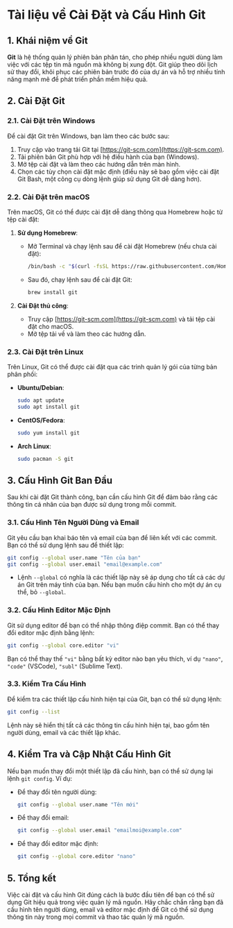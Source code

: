 # Tài liệu về Cài Đặt và Cấu Hình Git

## 1. **Khái niệm về Git**

**Git** là hệ thống quản lý phiên bản phân tán, cho phép nhiều người dùng làm việc với các tệp tin mã nguồn mà không bị
xung đột. Git giúp theo dõi lịch sử thay đổi, khôi phục các phiên bản trước đó của dự án và hỗ trợ nhiều tính năng mạnh
mẽ để phát triển phần mềm hiệu quả.

## 2. **Cài Đặt Git**

### 2.1. **Cài Đặt trên Windows**

Để cài đặt Git trên Windows, bạn làm theo các bước sau:

1. Truy cập vào trang tải Git tại [https://git-scm.com](https://git-scm.com).
2. Tải phiên bản Git phù hợp với hệ điều hành của bạn (Windows).
3. Mở tệp cài đặt và làm theo các hướng dẫn trên màn hình.
4. Chọn các tùy chọn cài đặt mặc định (điều này sẽ bao gồm việc cài đặt Git Bash, một công cụ dòng lệnh giúp sử dụng Git
   dễ dàng hơn).

### 2.2. **Cài Đặt trên macOS**

Trên macOS, Git có thể được cài đặt dễ dàng thông qua Homebrew hoặc từ tệp cài đặt:

1. **Sử dụng Homebrew**:

    - Mở Terminal và chạy lệnh sau để cài đặt Homebrew (nếu chưa cài đặt):
      ```bash
      /bin/bash -c "$(curl -fsSL https://raw.githubusercontent.com/Homebrew/install/HEAD/install.sh)"
      ```
    - Sau đó, chạy lệnh sau để cài đặt Git:
      ```bash
      brew install git
      ```

2. **Cài Đặt thủ công**:
    - Truy cập [https://git-scm.com](https://git-scm.com) và tải tệp cài đặt cho macOS.
    - Mở tệp tải về và làm theo các hướng dẫn.

### 2.3. **Cài Đặt trên Linux**

Trên Linux, Git có thể được cài đặt qua các trình quản lý gói của từng bản phân phối:

- **Ubuntu/Debian**:

  ```bash
  sudo apt update
  sudo apt install git
  ```

- **CentOS/Fedora**:

  ```bash
  sudo yum install git
  ```

- **Arch Linux**:
  ```bash
  sudo pacman -S git
  ```

## 3. **Cấu Hình Git Ban Đầu**

Sau khi cài đặt Git thành công, bạn cần cấu hình Git để đảm bảo rằng các thông tin cá nhân của bạn được sử dụng trong
mỗi commit.

### 3.1. **Cấu Hình Tên Người Dùng và Email**

Git yêu cầu bạn khai báo tên và email của bạn để liên kết với các commit. Bạn có thể sử dụng lệnh sau để thiết lập:

```bash
git config --global user.name "Tên của bạn"
git config --global user.email "email@example.com"
```

- Lệnh `--global` có nghĩa là các thiết lập này sẽ áp dụng cho tất cả các dự án Git trên máy tính của bạn. Nếu bạn muốn
  cấu hình cho một dự án cụ thể, bỏ `--global`.

### 3.2. **Cấu Hình Editor Mặc Định**

Git sử dụng editor để bạn có thể nhập thông điệp commit. Bạn có thể thay đổi editor mặc định bằng lệnh:

```bash
git config --global core.editor "vi"
```

Bạn có thể thay thế `"vi"` bằng bất kỳ editor nào bạn yêu thích, ví dụ `"nano"`, `"code"` (VSCode), `"subl"` (Sublime
Text).

### 3.3. **Kiểm Tra Cấu Hình**

Để kiểm tra các thiết lập cấu hình hiện tại của Git, bạn có thể sử dụng lệnh:

```bash
git config --list
```

Lệnh này sẽ hiển thị tất cả các thông tin cấu hình hiện tại, bao gồm tên người dùng, email và các thiết lập khác.

## 4. **Kiểm Tra và Cập Nhật Cấu Hình Git**

Nếu bạn muốn thay đổi một thiết lập đã cấu hình, bạn có thể sử dụng lại lệnh `git config`. Ví dụ:

- Để thay đổi tên người dùng:

  ```bash
  git config --global user.name "Tên mới"
  ```

- Để thay đổi email:

  ```bash
  git config --global user.email "emailmoi@example.com"
  ```

- Để thay đổi editor mặc định:
  ```bash
  git config --global core.editor "nano"
  ```

## 5. **Tổng kết**

Việc cài đặt và cấu hình Git đúng cách là bước đầu tiên để bạn có thể sử dụng Git hiệu quả trong việc quản lý mã nguồn.
Hãy chắc chắn rằng bạn đã cấu hình tên người dùng, email và editor mặc định để Git có thể sử dụng thông tin này trong
mọi commit và thao tác quản lý mã nguồn.
